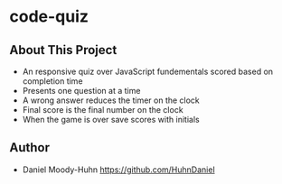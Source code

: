# code-quiz
## About This Project
- An responsive quiz over JavaScript fundementals scored based on completion time
- Presents one question at a time
- A wrong answer reduces the timer on the clock
- Final score is the final number on the clock
- When the game is over save scores with initials
## Author
- Daniel Moody-Huhn https://github.com/HuhnDaniel
